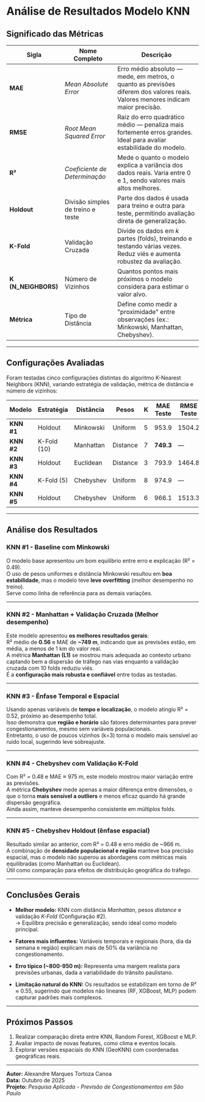 # Análise de Resultados Modelo KNN

## Significado das Métricas

| Sigla               | Nome Completo                     | Descrição                                                                                                                       |
| ------------------- | --------------------------------- | ------------------------------------------------------------------------------------------------------------------------------- |
| **MAE**             | _Mean Absolute Error_             | Erro médio absoluto — mede, em metros, o quanto as previsões diferem dos valores reais. Valores menores indicam maior precisão. |
| **RMSE**            | _Root Mean Squared Error_         | Raiz do erro quadrático médio — penaliza mais fortemente erros grandes. Ideal para avaliar estabilidade do modelo.              |
| **R²**              | _Coeficiente de Determinação_     | Mede o quanto o modelo explica a variância dos dados reais. Varia entre 0 e 1, sendo valores mais altos melhores.               |
| **Holdout**         | Divisão simples de treino e teste | Parte dos dados é usada para treino e outra para teste, permitindo avaliação direta de generalização.                           |
| **K-Fold**          | Validação Cruzada                 | Divide os dados em _k_ partes (folds), treinando e testando várias vezes. Reduz viés e aumenta robustez da avaliação.           |
| **K (N_NEIGHBORS)** | Número de Vizinhos                | Quantos pontos mais próximos o modelo considera para estimar o valor alvo.                                                      |
| **Métrica**         | Tipo de Distância                 | Define como medir a "proximidade" entre observações (ex.: Minkowski, Manhattan, Chebyshev).                                     |

---

## Configurações Avaliadas

Foram testadas cinco configurações distintas do algoritmo K-Nearest Neighbors (KNN), variando estratégia de validação, métrica de distância e número de vizinhos:

| Modelo     | Estratégia  | Distância | Pesos    | K   | MAE Teste | RMSE Teste | R² Teste |
| ---------- | ----------- | --------- | -------- | --- | --------- | ---------- | -------- |
| **KNN #1** | Holdout     | Minkowski | Uniform  | 5   | 953.9     | 1504.2     | 0.49     |
| **KNN #2** | K-Fold (10) | Manhattan | Distance | 7   | **749.3** | —          | **0.56** |
| **KNN #3** | Holdout     | Euclidean | Distance | 3   | 793.9     | 1464.8     | 0.52     |
| **KNN #4** | K-Fold (5)  | Chebyshev | Uniform  | 8   | 974.9     | —          | 0.48     |
| **KNN #5** | Holdout     | Chebyshev | Uniform  | 6   | 966.1     | 1513.3     | 0.48     |

---

## Análise dos Resultados

### KNN #1 - Baseline com Minkowski

O modelo base apresentou um bom equilíbrio entre erro e explicação (R² = 0.49).  
O uso de pesos uniformes e distância Minkowski resultou em **boa estabilidade**, mas o modelo teve **leve overfitting** (melhor desempenho no treino).  
Serve como linha de referência para as demais variações.

---

### KNN #2 - Manhattan + Validação Cruzada (Melhor desempenho)

Este modelo apresentou **os melhores resultados gerais**:  
R² médio de **0.56** e MAE de **~749 m**, indicando que as previsões estão, em média, a menos de 1 km do valor real.  
A métrica **Manhattan (L1)** se mostrou mais adequada ao contexto urbano captando bem a dispersão de tráfego nas vias enquanto a validação cruzada com 10 folds reduziu viés.  
É a **configuração mais robusta e confiável** entre todas as testadas.

---

### KNN #3 - Ênfase Temporal e Espacial

Usando apenas variáveis de **tempo e localização**, o modelo atingiu R² = 0.52, próximo ao desempenho total.  
Isso demonstra que **região e horário** são fatores determinantes para prever congestionamentos, mesmo sem variáveis populacionais.  
Entretanto, o uso de poucos vizinhos (k=3) torna o modelo mais sensível ao ruído local, sugerindo leve sobreajuste.

---

### KNN #4 - Chebyshev com Validação K-Fold

Com R² = 0.48 e MAE ≈ 975 m, este modelo mostrou maior variação entre as previsões.  
A métrica **Chebyshev** mede apenas a maior diferença entre dimensões, o que o torna **mais sensível a outliers** e menos eficaz quando há grande dispersão geográfica.  
Ainda assim, manteve desempenho consistente em múltiplos folds.

---

### KNN #5 - Chebyshev Holdout (ênfase espacial)

Resultado similar ao anterior, com R² = 0.48 e erro médio de ~966 m.  
A combinação de **densidade populacional e região** manteve boa precisão espacial, mas o modelo não superou as abordagens com métricas mais equilibradas (como Manhattan ou Euclidean).  
Útil como comparação para efeitos de distribuição geográfica do tráfego.

---

## Conclusões Gerais

- **Melhor modelo:** KNN com distância _Manhattan_, pesos _distance_ e validação _K-Fold_ (Configuração #2).  
  -> Equilibra precisão e generalização, sendo ideal como modelo principal.

- **Fatores mais influentes:** Variáveis temporais e regionais (hora, dia da semana e região) explicam mais de 50% da variância no congestionamento.

- **Erro típico (~800-950 m):** Representa uma margem realista para previsões urbanas, dada a variabilidade do trânsito paulistano.

- **Limitação natural do KNN:** Os resultados se estabilizam em torno de R² ≈ 0.55, sugerindo que modelos não lineares (RF, XGBoost, MLP) podem capturar padrões mais complexos.

---

## Próximos Passos

1. Realizar comparação direta entre KNN, Random Forest, XGBoost e MLP.
2. Avaliar impacto de novas features, como clima e eventos locais.
3. Explorar versões espaciais do KNN (GeoKNN) com coordenadas geográficas reais.

---

**Autor:** Alexandre Marques Tortoza Canoa  
**Data:** Outubro de 2025  
**Projeto:** _Pesquisa Aplicada - Previsão de Congestionamentos em São Paulo_
